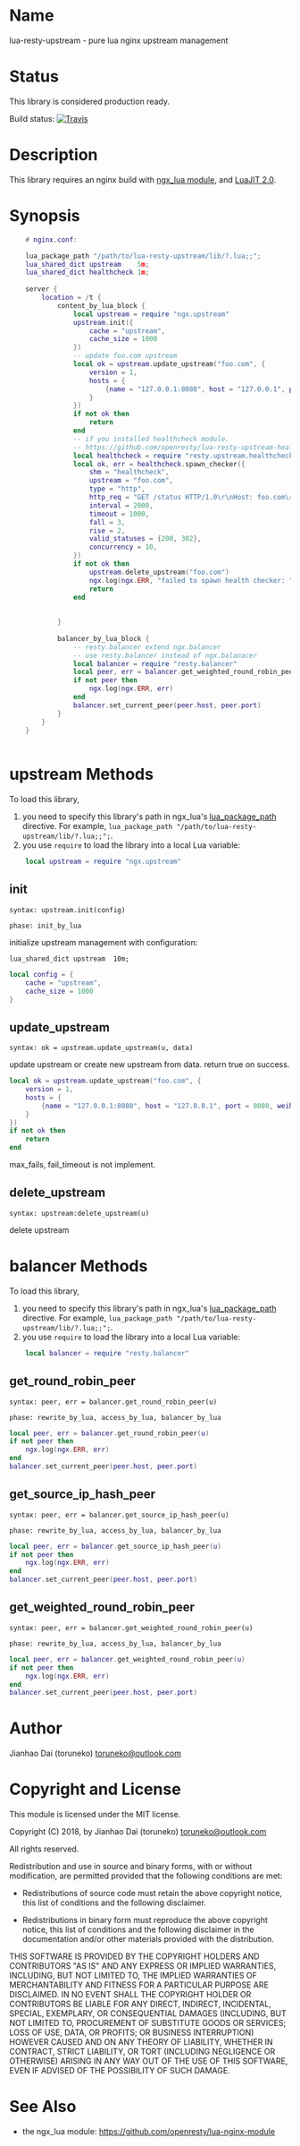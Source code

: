 Name
=============

lua-resty-upstream - pure lua nginx upstream management

Status
======

This library is considered production ready.

Build status: [![Travis](https://travis-ci.org/toruneko/lua-resty-upstream.svg?branch=master)](https://travis-ci.org/toruneko/lua-resty-upstream)

Description
===========

This library requires an nginx build with [ngx_lua module](https://github.com/openresty/lua-nginx-module), and [LuaJIT 2.0](http://luajit.org/luajit.html).

Synopsis
========

```lua
    # nginx.conf:

    lua_package_path "/path/to/lua-resty-upstream/lib/?.lua;;";
    lua_shared_dict upstream    5m;
    lua_shared_dict healthcheck 1m;
    
    server {
        location = /t {
            content_by_lua_block {
                local upstream = require "ngx.upstream"
                upstream.init({
                    cache = "upstream",
                    cache_size = 1000
                })
                -- update foo.com upstream
                local ok = upstream.update_upstream("foo.com", {
                    version = 1,
                    hosts = {
                        {name = "127.0.0.1:8080", host = "127.0.0.1", port = 8080, weiht = 100, max_fails = 3, fail_timeout = 10, default_down = false}
                    }
                })
                if not ok then
                    return
                end
                -- if you installed healthcheck module. 
                -- https://github.com/openresty/lua-resty-upstream-healthcheck
                local healthcheck = require "resty.upstream.healthcheck"
                local ok, err = healthcheck.spawn_checker({
                    shm = "healthcheck",
                    upstream = "foo.com",
                    type = "http",
                    http_req = "GET /status HTTP/1.0\r\nHost: foo.com\r\n\r\n",
                    interval = 2000,
                    timeout = 1000,
                    fall = 3,
                    rise = 2,
                    valid_statuses = {200, 302},
                    concurrency = 10,
                })
                if not ok then
                    upstream.delete_upstream("foo.com")
                    ngx.log(ngx.ERR, "failed to spawn health checker: ", err)
                    return
                end
                
               
            }
            
            balancer_by_lua_block {
                -- resty.balancer extend ngx.balancer
                -- use resty.balancer instead of ngx.balanacer 
                local balancer = require "resty.balancer"
                local peer, err = balancer.get_weighted_round_robin_peer("foo.com")
                if not peer then
                    ngx.log(ngx.ERR, err)
                end
                balancer.set_current_peer(peer.host, peer.port)
            }
        }
    }
    
```

upstream Methods
=======

To load this library,

1. you need to specify this library's path in ngx_lua's [lua_package_path](https://github.com/openresty/lua-nginx-module#lua_package_path) directive. For example, `lua_package_path "/path/to/lua-resty-upstream/lib/?.lua;;";`.
2. you use `require` to load the library into a local Lua variable:

```lua
    local upstream = require "ngx.upstream"
```

init
---
`syntax: upstream.init(config)`

`phase: init_by_lua`

initialize upstream management with configuration:

```nginx
lua_shared_dict upstream  10m;
```

```lua
local config = {
    cache = "upstream",
    cache_size = 1000
}
```

update_upstream
----
`syntax: ok = upstream.update_upstream(u, data)`

update upstream or create new upstream from data. return true on success.

```lua
local ok = upstream.update_upstream("foo.com", {
    version = 1,
    hosts = {
        {name = "127.0.0.1:8080", host = "127.0.0.1", port = 8080, weiht = 100, max_fails = 3, fail_timeout = 10, default_down = false}
    }
})
if not ok then
    return
end
```

max_fails, fail_timeout is not implement.

delete_upstream
------
`syntax: upstream:delete_upstream(u)`

delete upstream 

balancer Methods
=======

To load this library,

1. you need to specify this library's path in ngx_lua's [lua_package_path](https://github.com/openresty/lua-nginx-module#lua_package_path) directive. For example, `lua_package_path "/path/to/lua-resty-upstream/lib/?.lua;;";`.
2. you use `require` to load the library into a local Lua variable:

```lua
    local balancer = require "resty.balancer"
```

get_round_robin_peer
---
`syntax: peer, err = balancer.get_round_robin_peer(u)`

`phase: rewrite_by_lua, access_by_lua, balancer_by_lua`

```lua
local peer, err = balancer.get_round_robin_peer(u)
if not peer then 
    ngx.log(ngx.ERR, err)
end
balancer.set_current_peer(peer.host, peer.port)
```

get_source_ip_hash_peer
----
`syntax: peer, err = balancer.get_source_ip_hash_peer(u)`

`phase: rewrite_by_lua, access_by_lua, balancer_by_lua`

```lua
local peer, err = balancer.get_source_ip_hash_peer(u)
if not peer then 
    ngx.log(ngx.ERR, err)
end
balancer.set_current_peer(peer.host, peer.port)
```

get_weighted_round_robin_peer
------
`syntax: peer, err = balancer.get_weighted_round_robin_peer(u)`

`phase: rewrite_by_lua, access_by_lua, balancer_by_lua`

```lua
local peer, err = balancer.get_weighted_round_robin_peer(u)
if not peer then 
    ngx.log(ngx.ERR, err)
end
balancer.set_current_peer(peer.host, peer.port)
```

Author
======

Jianhao Dai (toruneko) <toruneko@outlook.com>


Copyright and License
=====================

This module is licensed under the MIT license.

Copyright (C) 2018, by Jianhao Dai (toruneko) <toruneko@outlook.com>

All rights reserved.

Redistribution and use in source and binary forms, with or without modification, are permitted provided that the following conditions are met:

* Redistributions of source code must retain the above copyright notice, this list of conditions and the following disclaimer.

* Redistributions in binary form must reproduce the above copyright notice, this list of conditions and the following disclaimer in the documentation and/or other materials provided with the distribution.

THIS SOFTWARE IS PROVIDED BY THE COPYRIGHT HOLDERS AND CONTRIBUTORS "AS IS" AND ANY EXPRESS OR IMPLIED WARRANTIES, INCLUDING, BUT NOT LIMITED TO, THE IMPLIED WARRANTIES OF MERCHANTABILITY AND FITNESS FOR A PARTICULAR PURPOSE ARE DISCLAIMED. IN NO EVENT SHALL THE COPYRIGHT HOLDER OR CONTRIBUTORS BE LIABLE FOR ANY DIRECT, INDIRECT, INCIDENTAL, SPECIAL, EXEMPLARY, OR CONSEQUENTIAL DAMAGES (INCLUDING, BUT NOT LIMITED TO, PROCUREMENT OF SUBSTITUTE GOODS OR SERVICES; LOSS OF USE, DATA, OR PROFITS; OR BUSINESS INTERRUPTION) HOWEVER CAUSED AND ON ANY THEORY OF LIABILITY, WHETHER IN CONTRACT, STRICT LIABILITY, OR TORT (INCLUDING NEGLIGENCE OR OTHERWISE) ARISING IN ANY WAY OUT OF THE USE OF THIS SOFTWARE, EVEN IF ADVISED OF THE POSSIBILITY OF SUCH DAMAGE.


See Also
========
* the ngx_lua module: https://github.com/openresty/lua-nginx-module
